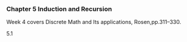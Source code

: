 ### Chapter 5 Induction and Recursion

Week 4 covers Discrete Math and Its applications, Rosen,pp.311–330.

5.1
